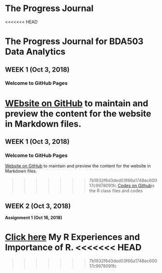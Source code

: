 # The Progress Journal

<<<<<<< HEAD
# The Progress Journal for BDA503 Data Analytics
## WEEK 1 (Oct 3, 2018)
### Welcome to GitHub Pages
[WEbsite on GitHub](https://github.com/MEF-BDA503/pj18-Leyla.Yigit/edit/master/index.md) to maintain and preview the content for the website in Markdown files.
=======

## WEEK 1 (Oct 3, 2018)
### Welcome to GitHub Pages
[Website on GitHub](https://github.com/MEF-BDA503/pj18-Leyla.Yigit/edit/master/index.md) to maintain and preview the content for the website in Markdown files.

>>>>>>> 7b1932f6d3ded03f66a1748ec60017c9978091fc
[Codes on Github](https://github.com/MEF-BDA503/pj18-Leyla.Yigit)is the R class files and codes



## WEEK 2 (Oct 3, 2018)
**Assignment 1 (Oct 16, 2018)**
 
[Click here](RMarkdown-Homework-Rexamples_Assignment1.html) My R Experiences and Importance of R.
<<<<<<< HEAD
=======




>>>>>>> 7b1932f6d3ded03f66a1748ec60017c9978091fc
